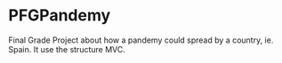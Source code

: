 # PFGPandemy
Final Grade Project about how a pandemy could spread by a country, ie. Spain.
It use the structure MVC.

